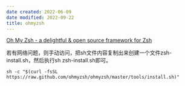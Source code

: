 ```yaml
---
date created: 2022-06-09
date modified: 2022-09-22
title: ohmyzsh
---
```


[Oh My Zsh - a delightful & open source framework for Zsh](https://ohmyz.sh/#install)

若有网络问题，则手动访问，把sh文件内容复制出来创建一个文件zsh-install.sh，然后执行sh zsh-install.sh即可。

```shell
sh -c "$(curl -fsSL https://raw.github.com/ohmyzsh/ohmyzsh/master/tools/install.sh)"
```
